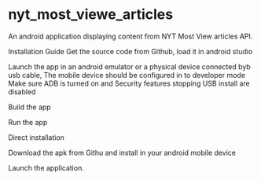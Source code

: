 # nyt_most_viewe_articles
An android application displaying content from NYT Most View articles API.

Installation Guide
Get the source code from Github, load it in android studio

Launch  the app in an android emulator or a physical device connected byb usb cable,
The mobile device should be configured in to developer mode
Make sure ADB is turned on and Security features stopping USB install are disabled

Build the app 

Run the app

Direct installation 

Download the apk from Githu and install in your android mobile device

Launch the application.


